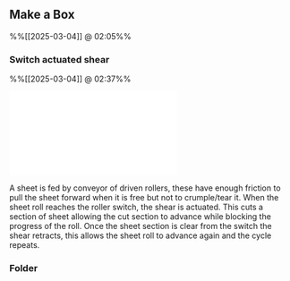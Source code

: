 
## Make a Box
%%[[2025-03-04]] @ 02:05%%

### Switch actuated shear
%%[[2025-03-04]] @ 02:37%%

![Shear](Projects/Uni%20Projects/Industrial%20Automation/Assessments/Pneumatics%20Coursework/Notes/Logs/attachments/Drawings/Shear.md)

A sheet is fed by conveyor of driven rollers, these have enough friction to pull the sheet forward when it is free but not to crumple/tear it.
When the sheet roll reaches the roller switch, the shear is actuated.
This cuts a section of sheet allowing the cut section to advance while blocking the progress of the roll.
Once the sheet section is clear from the switch the shear retracts, this allows the sheet roll to advance again and the cycle repeats.

### Folder
